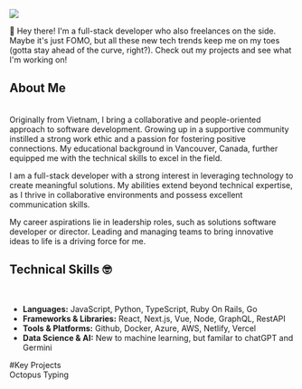 ![](https://komarev.com/ghpvc/?username=lenoxnguyen2014)

🙌 Hey there! I'm a full-stack developer who also freelances on the side.  Maybe it's just FOMO, but all these new tech trends keep me on my toes (gotta stay ahead of the curve, right?).  Check out my projects and see what I'm working on!

## About Me
<br />
Originally from Vietnam, I bring a collaborative and people-oriented approach to software development. Growing up in a supportive community instilled a strong work ethic and a passion for fostering positive connections. My educational background in Vancouver, Canada, further equipped me with the technical skills to excel in the field.

I am a full-stack developer with a strong interest in leveraging technology to create meaningful solutions. My abilities extend beyond technical expertise, as I thrive in collaborative environments and possess excellent communication skills.

My career aspirations lie in leadership roles, such as solutions software developer or director. Leading and managing teams to bring innovative ideas to life is a driving force for me.

## Technical Skills 🤓
<br/>

- **Languages:** JavaScript, Python, TypeScript, Ruby On Rails, Go
- **Frameworks & Libraries:** React, Next.js, Vue, Node, GraphQL, RestAPI
- **Tools & Platforms:** Github, Docker, Azure, AWS, Netlify, Vercel
- **Data Science & AI:** New to machine learning, but familar to chatGPT and Germini


#Key Projects
<br/>
Octopus Typing




